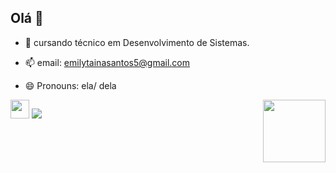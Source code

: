 ## Olá 👋 
- 🔭 cursando técnico em Desenvolvimento de Sistemas.             
- 📫 email: emilytainasantos5@gmail.com
- 😄 Pronouns: ela/ dela

  <img src="https://github.com/user-attachments/assets/d52675f2-ea18-4830-b7cb-4db033b0858b" width="100px" style="float: right; margin-left: 10px;">
  
  
 <img height="30" width="30" src="https://cdn.jsdelivr.net/gh/devicons/devicon@latest/icons/linkedin/linkedin-original.svg" />   <a href="https://www.linkedin.com/in/emily-taina-dos-santos-966049351" target="_blank"><img src="https://img.shields.io/badge/-LinkedIn-%230077B5?style=for-the-badge&logo=linkedin&logoColor=white" target="_blank"></a> 
